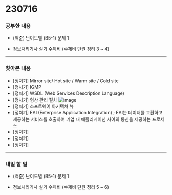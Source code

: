 # 230716

### 공부한 내용

- (백준) 난이도별 (B5-1) 문제 1

- 정보처리기사 실기 수제비 (수제비 단원 정리 3 ~ 4)

---

### 찾아본 내용

- [정처기] Mirror site/ Hot site / Warm site / Cold site
- [정처기] IGMP
- [정처기] WSDL (Web Services Description Language)
- [정처기] 형상 관리 절차
  ![image](https://blog.kakaocdn.net/dn/naSdQ/btqVAHSL6Q4/KkNUMWPLvrFn9p4M4UkUBk/img.png)
- [정처기] 소프트웨어 아키텍쳐 뷰
- [정처기] EAI (Enterprise Application Integration)
  ; EAI는 데이터를 교환하고 제공하는 서비스를 호출하여 기업 내 애플리케이션 사이의 통신을 제공하는 프로세스
- [정처기]
- [정처기]
- [정처기]

---

### 내일 할 일

- (백준) 난이도별 (B5-1) 문제 1

- 정보처리기사 실기 수제비 (수제비 단원 정리 5 ~ 6)
